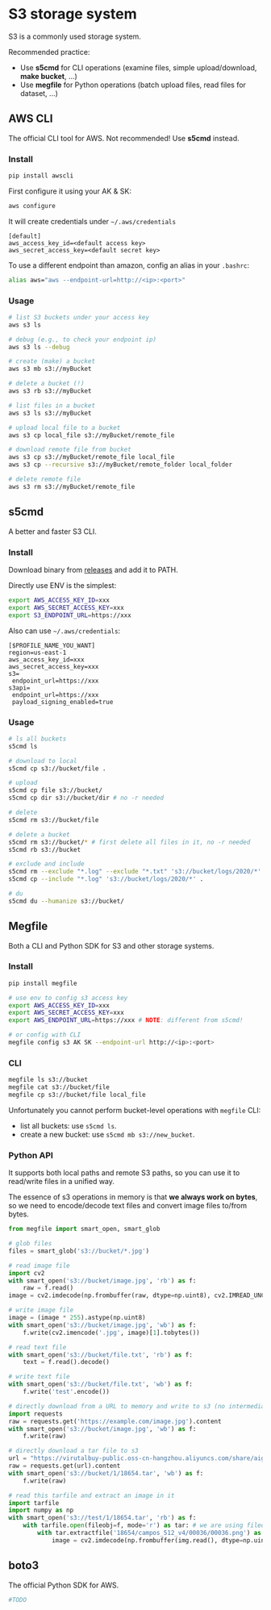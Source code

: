 # S3 storage system

S3 is a commonly used storage system.

Recommended practice:
* Use **s5cmd** for CLI operations (examine files, simple upload/download, **make bucket**, ...)
* Use **megfile** for Python operations (batch upload files, read files for dataset, ...)

## AWS CLI

The official CLI tool for AWS.
Not recommended! Use **s5cmd** instead.

### Install

```bash
pip install awscli
```

First configure it using your AK & SK:

```bash
aws configure
```

It will create credentials under `~/.aws/credentials`

```config
[default]
aws_access_key_id=<default access key>
aws_secret_access_key=<default secret key>
```

To use a different endpoint than amazon, config an alias in your `.bashrc`:

```bash
alias aws="aws --endpoint-url=http://<ip>:<port>"
```

### Usage

```bash
# list S3 buckets under your access key
aws s3 ls

# debug (e.g., to check your endpoint ip)
aws s3 ls --debug

# create (make) a bucket
aws s3 mb s3://myBucket

# delete a bucket (!)
aws s3 rb s3://myBucket

# list files in a bucket
aws s3 ls s3://myBucket

# upload local file to a bucket
aws s3 cp local_file s3://myBucket/remote_file

# download remote file from bucket
aws s3 cp s3://myBucket/remote_file local_file
aws s3 cp --recursive s3://myBucket/remote_folder local_folder

# delete remote file
aws s3 rm s3://myBucket/remote_file
```

## s5cmd

A better and faster S3 CLI.

### Install

Download binary from [releases](https://github.com/peak/s5cmd/releases) and add it to PATH.


Directly use ENV is the simplest:
```bash
export AWS_ACCESS_KEY_ID=xxx
export AWS_SECRET_ACCESS_KEY=xxx
export S3_ENDPOINT_URL=https://xxx
```

Also can use `~/.aws/credentials`:
```
[$PROFILE_NAME_YOU_WANT]
region=us-east-1
aws_access_key_id=xxx
aws_secret_access_key=xxx
s3=
 endpoint_url=https://xxx
s3api=
 endpoint_url=https://xxx
 payload_signing_enabled=true
```

### Usage
```bash
# ls all buckets
s5cmd ls

# download to local
s5cmd cp s3://bucket/file .

# upload
s5cmd cp file s3://bucket/
s5cmd cp dir s3://bucket/dir # no -r needed

# delete
s5cmd rm s3://bucket/file

# delete a bucket 
s5cmd rm s3://bucket/* # first delete all files in it, no -r needed
s5cmd rb s3://bucket

# exclude and include
s5cmd rm --exclude "*.log" --exclude "*.txt" 's3://bucket/logs/2020/*'
s5cmd cp --include "*.log" 's3://bucket/logs/2020/*' .

# du
s5cmd du --humanize s3://bucket/
```

## Megfile

Both a CLI and Python SDK for S3 and other storage systems.

### Install

```bash
pip install megfile

# use env to config s3 access key
export AWS_ACCESS_KEY_ID=xxx
export AWS_SECRET_ACCESS_KEY=xxx
export AWS_ENDPOINT_URL=https://xxx # NOTE: different from s5cmd!

# or config with CLI
megfile config s3 AK SK --endpoint-url http://<ip>:<port>
```

### CLI

```bash
megfile ls s3://bucket
megfile cat s3://bucket/file
megfile cp s3://bucket/file local_file
```

Unfortunately you cannot perform bucket-level operations with `megfile` CLI:
* list all buckets: use `s5cmd ls`.
* create a new bucket: use `s5cmd mb s3://new_bucket`.

### Python API

It supports both local paths and remote S3 paths, so you can use it to read/write files in a unified way.

The essence of s3 operations in memory is that **we always work on bytes**, so we need to encode/decode text files and convert image files to/from bytes.

```python
from megfile import smart_open, smart_glob

# glob files
files = smart_glob('s3://bucket/*.jpg')

# read image file
import cv2
with smart_open('s3://bucket/image.jpg', 'rb') as f:
    raw = f.read()
image = cv2.imdecode(np.frombuffer(raw, dtype=np.uint8), cv2.IMREAD_UNCHANGED).astype(np.float32) / 255

# write image file
image = (image * 255).astype(np.uint8)
with smart_open('s3://bucket/image.jpg', 'wb') as f:
    f.write(cv2.imencode('.jpg', image)[1].tobytes())

# read text file
with smart_open('s3://bucket/file.txt', 'rb') as f:
    text = f.read().decode()

# write text file
with smart_open('s3://bucket/file.txt', 'wb') as f:
    f.write('test'.encode())

# directly download from a URL to memory and write to s3 (no intermediate steps on local disk)
import requests
raw = requests.get('https://example.com/image.jpg').content
with smart_open('s3://bucket/image.jpg', 'wb') as f:
    f.write(raw)

# directly download a tar file to s3
url = "https://virutalbuy-public.oss-cn-hangzhou.aliyuncs.com/share/aigc3d/objaverse_tar/1/18654.tar"
raw = requests.get(url).content
with smart_open('s3://bucket/1/18654.tar', 'wb') as f:
    f.write(raw)

# read this tarfile and extract an image in it
import tarfile
import numpy as np
with smart_open('s3://test/1/18654.tar', 'rb') as f:
    with tarfile.open(fileobj=f, mode='r') as tar: # we are using fileobj to read from a bytes stream
        with tar.extractfile('18654/campos_512_v4/00036/00036.png') as img:
            image = cv2.imdecode(np.frombuffer(img.read(), dtype=np.uint8), cv2.IMREAD_UNCHANGED).astype(np.float32) / 255
```

## boto3

The official Python SDK for AWS.

```bash
#TODO
```